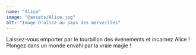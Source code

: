 ```yaml
---
name: "Alice"
image: "@assets/Alice.jpg"
alt: "Image D'alice au pays des merveilles"
---
```


Laissez-vous emporter par le tourbillon des événements et incarnez Alice ! Plongez dans un monde envahi par la vraie magie !
